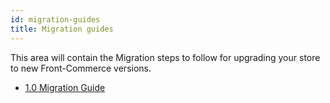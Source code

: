 ```yaml
---
id: migration-guides
title: Migration guides
---
```


This area will contain the Migration steps to follow for upgrading your store
to new Front-Commerce versions.

* [1.0 Migration Guide](migration-guide-1.0.md)
